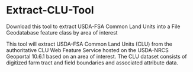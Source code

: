 # Extract-CLU-Tool
Download this tool to extract USDA-FSA Common Land Units into a File Geodatabase feature class by area of interest

This tool will extract USDA-FSA Common Land Units (CLU) from the authoritative CLU Web Feature Service hosted on the USDA-NRCS Geoportal 10.6.1 based on an area of interest.  The CLU dataset consists of digitized farm tract and field boundaries and associated attribute data.
